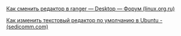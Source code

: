 [Как сменить редактор в ranger — Desktop — Форум (linux.org.ru)](https://www.linux.org.ru/forum/desktop/10723784)

[Как изменить текстовый редактор по умолчанию в Ubuntu - (sedicomm.com)](https://blog.sedicomm.com/2017/05/14/kak-izmenit-redaktor-po-umolchaniyu-ubuntu-change-default-editor/)